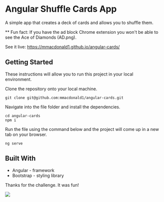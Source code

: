 # Angular Shuffle Cards App

A simple app that creates a deck of cards and allows you to shuffle them.

** Fun fact: If you have the ad block Chrome extension you won't be able to see the Ace of Diamonds (AD.png).

See it live: https://mmacdonald1.github.io/angular-cards/

## Getting Started

These instructions will allow you to run this project in your local environment.

Clone the repository onto your local machine.

```
git clone git@github.com:mmacdonald1/angular-cards.git
```
Navigate into the file folder and install the dependencies.

```
cd angular-cards
npm i
```
Run the file using the command below and the project will come up in a new tab on your browser.

```
ng serve
```
## Built With
* Angular - framework
* Bootstrap - styling library

Thanks for the challenge. It was fun!


![](https://media.giphy.com/media/11a9K7FLvTD9Kw/giphy.gif)
